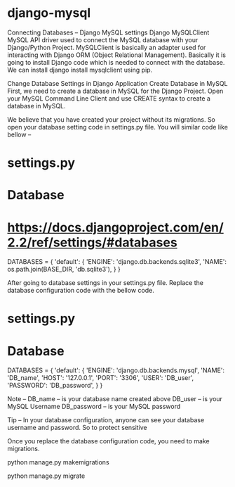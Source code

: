 # django-mysql
Connecting Databases – Django MySQL settings
Django MySQLClient
MySQL API driver used to connect the MySQL database with your Django/Python Project. MySQLClient is basically an adapter used for interacting with Django ORM (Object Relational Management). Basically it is going to install Django code which is needed to connect with the database. We can install django install mysqlclient using pip.

<!-- pip install mysqlclient  -->

Change Database Settings in Django Application
Create Database in MySQL
First, we need to create a database in MySQL for the Django Project. Open your MySQL Command Line Client and use CREATE syntax to create a database in MySQL.

<!--  mysql> CREATE DATABASE sample;  -->

We believe that you have created your project without its migrations. So open your database setting code in settings.py file. You will similar code like bellow –

# settings.py
# Database
# https://docs.djangoproject.com/en/2.2/ref/settings/#databases

DATABASES = {
    'default': {
        'ENGINE': 'django.db.backends.sqlite3',
        'NAME': os.path.join(BASE_DIR, 'db.sqlite3'),
    }
} 

After going to database settings in your settings.py file. Replace the database configuration code with the bellow code.

# settings.py
# Database

DATABASES = {
    'default': {
        'ENGINE': 'django.db.backends.mysql',
        'NAME': 'DB_name',
        'HOST': '127.0.0.1',
        'PORT': '3306',
        'USER': 'DB_user',
        'PASSWORD': 'DB_password',
    }
}

Note –
DB_name – is your database name created above
DB_user – is your MySQL Username
DB_password – is your MySQL password

Tip – In your database configuration, anyone can see your database username and password. So to protect sensitive

Once you replace the database configuration code, you need to make migrations.

python manage.py makemigrations 

python manage.py migrate
<!-- Done!. Now you are ready to use your Project. You can see your database fields in MySQL Database. -->

